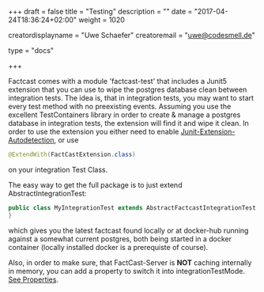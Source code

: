 +++
draft = false
title = "Testing"
description = ""
date = "2017-04-24T18:36:24+02:00"
weight = 1020

creatordisplayname = "Uwe Schaefer"
creatoremail = "uwe@codesmell.de"

type = "docs"

+++

Factcast comes with a module 'factcast-test' that includes a Junit5 extension that you can use to wipe the postgres database clean between integration tests.
The idea is, that in integration tests, you may want to start every test method with no preexisting events.
Assuming you use the excellent TestContainers library in order to create & manage a postgres database in integration tests, the extension will find it and wipe it clean.
In order to use the extension you either need to enable [Junit-Extension-Autodetection](https://junit.org/junit5/docs/current/user-guide/#running-tests-build-maven-config-params), or use
```java
@ExtendWith(FactCastExtension.class)
``` 
on your integration Test Class.

The easy way to get the full package is to just extend AbstractIntegrationTest:

```java
public class MyIntegrationTest extends AbstractFactcastIntegrationTest { // ...
} 
```
which gives you the latest factcast found locally or at docker-hub running against a somewhat current postgres, both being started in a docker container (locally installed docker is a prerequiste of course).

Also, in order to make sure, that FactCast-Server is **NOT** caching internally in memory, you can add a property to switch it into integrationTestMode. 
[See Properties](/setup/properties).

  
